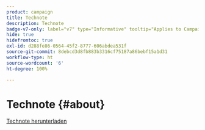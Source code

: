 ```yaml
---
product: campaign
title: Technote
description: Technote
badge-v7-only: label="v7" type="Informative" tooltip="Applies to Campaign Classic v7 only"
hide: true
hidefromtoc: true
exl-id: d288fe86-0564-45f2-8777-606abdea531f
source-git-commit: 8debcd3d8fb883b3316cf75187a86bebf15a1d31
workflow-type: ht
source-wordcount: '6'
ht-degree: 100%

---
```


# Technote {#about}



[Technote herunterladen](guidelines.pdf)
